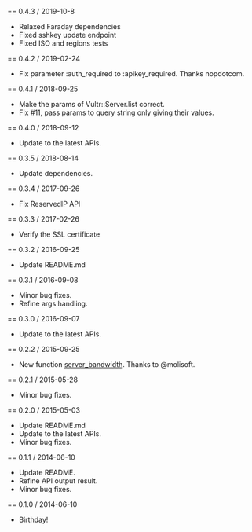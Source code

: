 == 0.4.3 / 2019-10-8

* Relaxed Faraday dependencies
* Fixed sshkey update endpoint
* Fixed ISO and regions tests

== 0.4.2 / 2019-02-24

* Fix parameter :auth_required to :apikey_required. Thanks nopdotcom.

== 0.4.1 / 2018-09-25

* Make the params of Vultr::Server.list correct.
* Fix #11, pass params to query string only giving their values.

== 0.4.0 / 2018-09-12

* Update to the latest APIs.

== 0.3.5 / 2018-08-14

* Update dependencies.

== 0.3.4 / 2017-09-26

* Fix ReservedIP API

== 0.3.3 / 2017-02-26

* Verify the SSL certificate

== 0.3.2 / 2016-09-25

* Update README.md

== 0.3.1 / 2016-09-08

* Minor bug fixes.
* Refine args handling.

== 0.3.0 / 2016-09-07

* Update to the latest APIs.

== 0.2.2 / 2015-09-25

* New function [server_bandwidth](https://www.vultr.com/api/#server_bandwidth).
  Thanks to @molisoft.

== 0.2.1 / 2015-05-28

* Minor bug fixes.

== 0.2.0 / 2015-05-03

* Update README.md
* Update to the latest APIs.
* Minor bug fixes.

== 0.1.1 / 2014-06-10

* Update README.
* Refine API output result.
* Minor bug fixes.

== 0.1.0 / 2014-06-10

* Birthday!
